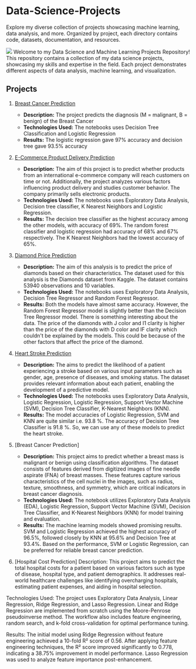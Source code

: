 # Data-Science-Projects
Explore my diverse collection of projects showcasing machine learning, data analysis, and more. Organized by project, each directory contains code, datasets, documentation, and resources.

![](https://lh3.googleusercontent.com/yuUrDV2DAtBRvItHZ2FvXMkPbHR5NEt4kXbpp8dgK-r9jI9-irP19GJb2CvdBRYmy41KG4BxFu2Hod9GzdgGc46iYmm7As4bNNsc-JP7vYwY8d1BzHgZdvKR7H4xtLM20zR9gn0PJE-nQU0navp9Xh0pHc3Cp-CjYUENN7dWZ3NJiw8CiHFEJn7Mc0ul_A)
Welcome to my Data Science and Machine Learning Projects Repository! This repository contains a collection of my data science projects, showcasing my skills and expertise in the field. Each project demonstrates different aspects of data analysis, machine learning, and visualization.
## Projects
1. [Breast Cancer Prediction](https://github.com/devika-be/Data-Science-Projects/tree/main/Breast%20Cancer%20Prediction)
   - **Description:** The project predicts the diagnosis (M = malignant, B = benign) of the Breast Cancer
   - **Technologies Used:** The notebooks uses Decision Tree Classification and Logistic Regression
   - **Results:** The logistic regression gave 97% accuracy and decision tree gave 93.5% accuracy

2. [E-Commerce Product Delivery Prediction](https://github.com/devika-be/Data-Science-and-Machine-Learning-Projects/tree/main/E-Commerce%20Product%20Delivery%20Prediction)

   - **Description:** The aim of this project is to predict whether products from an international e-commerce company will reach customers on time or not. Additionally, the project analyzes various factors 
      influencing product delivery and studies customer behavior. The company primarily sells electronic products.
   - **Technologies Used:** The notebooks uses Exploratory Data Analysis, Decision tree classifier, K Nearest Neighbors and Logistic Regression.
   - **Results:** The decision tree classifier as the highest accuracy among the other models, with accuracy of 69%. The random forest classifier and logistic regression had accuracy of 68% and 67% respectively. 
      The K Nearest Neighbors had the lowest accuracy of 65%.

3. [Diamond Price Prediction](https://github.com/devika-be/Data-Science-and-Machine-Learning-Projects/tree/main/Diamand%20Price%20Prediction)

   - **Description:** The aim of this analysis is to predict the price of diamonds based on their characteristics. The dataset used for this analysis is the Diamonds dataset from Kaggle. The dataset contains 
       53940 observations and 10 variables. 
   - **Technologies Used:** The notebooks uses Exploratory Data Analysis, Decision Tree Regressor and Random Forest Regressor.
   - **Results:** Both the models have almost same accuracy. However, the Random Forest Regressor model is slightly better than the Decision Tree Regressor model.
     There is something interesting about the data. The price of the diamonds with J color and I1 clarity is higher than the price of the diamonds with D color and IF clarity which couldn't be explained by the
     models. This could be because of the other factors that affect the price of the diamond.
     
   
4. [Heart Stroke Prediction](https://github.com/devika-be/Data-Science-and-Machine-Learning-Projects/tree/main/Heart%20Stroke%20Prediction)

   - **Description:** The aims to predict the likelihood of a patient experiencing a stroke based on various input parameters such as gender, age, presence of diseases, and smoking status. The dataset provides 
     relevant information about each patient, enabling the development of a predictive model. 
   - **Technologies Used:** The notebooks uses Exploratory Data Analysis, Logistic Regression, Logistic Regression, Support Vector Machine (SVM), Decision Tree Classifier, K-Nearest Neighbors (KNN).
   - **Results:** The model accuracies of Logistic Regression, SVM and KNN are quite similar i.e. 93.8 %. The accuracy of Decision Tree Classifier is 91.8 %. So, we can use any of these models to predict the 
     heart stroke.

5. [Breast Cancer Prediction]
 
   - **Description:** This project aims to predict whether a breast mass is malignant or benign using classification algorithms. The dataset consists of features derived from digitized images of fine needle 
     aspirate (FNA) of breast masses. These features capture various characteristics of the cell nuclei in the images, such as radius, texture, smoothness, and symmetry, which are critical indicators in breast 
     cancer diagnosis.
   - **Technologies Used:** The notebook utilizes Exploratory Data Analysis (EDA), Logistic Regression, Support Vector Machine (SVM), Decision Tree Classifier, and K-Nearest Neighbors (KNN) for model training and 
     evaluation.
   - **Results:** The machine learning models showed promising results. SVM and Logistic Regression achieved the highest accuracy of 96.5%, followed closely by KNN at 95.6% and Decision Tree at 93.4%. Based on 
     the performance, SVM or Logistic Regression, can be preferred for reliable breast cancer prediction.

6. [Hospital Cost Prediction]
Description:
This project aims to predict the total hospital costs for a patient based on various factors such as type of disease, hospital type, and patient demographics. It addresses real-world healthcare challenges like identifying overcharging hospitals, estimating patient expenses, and aiding in hospital selection.

Technologies Used:
The project uses Exploratory Data Analysis, Linear Regression, Ridge Regression, and Lasso Regression. Linear and Ridge Regression are implemented from scratch using the Moore-Penrose pseudoinverse method. The workflow also includes feature engineering, random search, and k-fold cross-validation for optimal performance tuning.

Results:
The initial model using Ridge Regression without feature engineering achieved a 10-fold R² score of 0.56. After applying feature engineering techniques, the R² score improved significantly to 0.778, indicating a 38.75% improvement in model performance. Lasso Regression was used to analyze feature importance post-enhancement.




